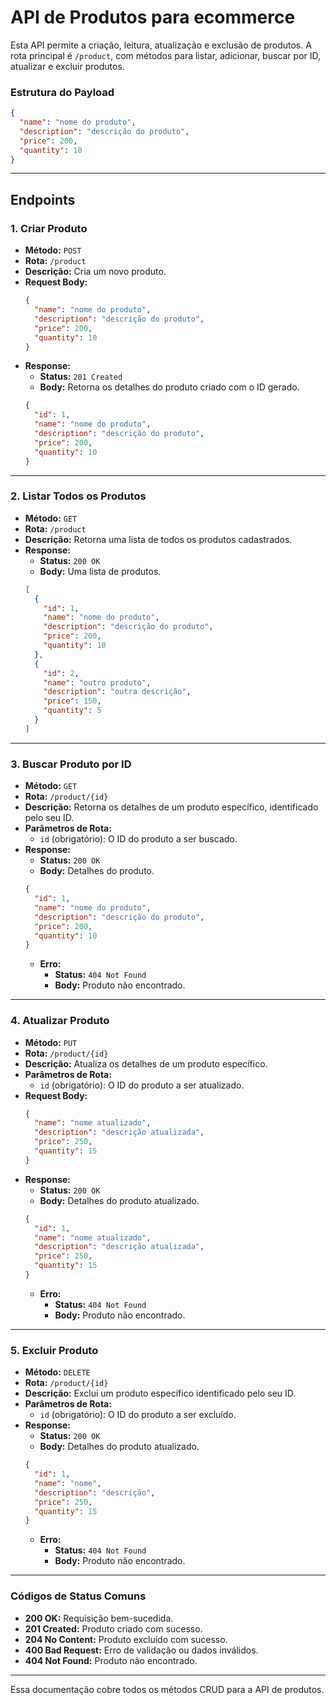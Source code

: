 # API de Produtos para ecommerce

Esta API permite a criação, leitura, atualização e exclusão de produtos. A rota principal é `/product`, com métodos para listar, adicionar, buscar por ID, atualizar e excluir produtos.

### Estrutura do Payload

```json
{
  "name": "nome do produto",
  "description": "descrição do produto",
  "price": 200,
  "quantity": 10
}
```

---

## Endpoints

### 1. **Criar Produto**

- **Método:** `POST`
- **Rota:** `/product`
- **Descrição:** Cria um novo produto.
- **Request Body:**
  ```json
  {
    "name": "nome do produto",
    "description": "descrição do produto",
    "price": 200,
    "quantity": 10
  }
  ```
- **Response:**
  - **Status:** `201 Created`
  - **Body:** Retorna os detalhes do produto criado com o ID gerado.
  ```json
  {
    "id": 1,
    "name": "nome do produto",
    "description": "descrição do produto",
    "price": 200,
    "quantity": 10
  }
  ```

---

### 2. **Listar Todos os Produtos**

- **Método:** `GET`
- **Rota:** `/product`
- **Descrição:** Retorna uma lista de todos os produtos cadastrados.
- **Response:**
  - **Status:** `200 OK`
  - **Body:** Uma lista de produtos.
  ```json
  [
    {
      "id": 1,
      "name": "nome do produto",
      "description": "descrição do produto",
      "price": 200,
      "quantity": 10
    },
    {
      "id": 2,
      "name": "outro produto",
      "description": "outra descrição",
      "price": 150,
      "quantity": 5
    }
  ]
  ```

---

### 3. **Buscar Produto por ID**

- **Método:** `GET`
- **Rota:** `/product/{id}`
- **Descrição:** Retorna os detalhes de um produto específico, identificado pelo seu ID.
- **Parâmetros de Rota:**
  - `id` (obrigatório): O ID do produto a ser buscado.
- **Response:**
  - **Status:** `200 OK`
  - **Body:** Detalhes do produto.
  ```json
  {
    "id": 1,
    "name": "nome do produto",
    "description": "descrição do produto",
    "price": 200,
    "quantity": 10
  }
  ```
  - **Erro:**
    - **Status:** `404 Not Found`
    - **Body:** Produto não encontrado.

---

### 4. **Atualizar Produto**

- **Método:** `PUT`
- **Rota:** `/product/{id}`
- **Descrição:** Atualiza os detalhes de um produto específico.
- **Parâmetros de Rota:**
  - `id` (obrigatório): O ID do produto a ser atualizado.
- **Request Body:**
  ```json
  {
    "name": "nome atualizado",
    "description": "descrição atualizada",
    "price": 250,
    "quantity": 15
  }
  ```
- **Response:**
  - **Status:** `200 OK`
  - **Body:** Detalhes do produto atualizado.
  ```json
  {
    "id": 1,
    "name": "nome atualizado",
    "description": "descrição atualizada",
    "price": 250,
    "quantity": 15
  }
  ```
  - **Erro:**
    - **Status:** `404 Not Found`
    - **Body:** Produto não encontrado.

---

### 5. **Excluir Produto**

- **Método:** `DELETE`
- **Rota:** `/product/{id}`
- **Descrição:** Exclui um produto específico identificado pelo seu ID.
- **Parâmetros de Rota:**
  - `id` (obrigatório): O ID do produto a ser excluído.
- **Response:**
  - **Status:** `200 OK`
  - **Body:** Detalhes do produto atualizado.
  ```json
  {
    "id": 1,
    "name": "nome",
    "description": "descrição",
    "price": 250,
    "quantity": 15
  }
  ```
  - **Erro:**
    - **Status:** `404 Not Found`
    - **Body:** Produto não encontrado.

---

### Códigos de Status Comuns

- **200 OK:** Requisição bem-sucedida.
- **201 Created:** Produto criado com sucesso.
- **204 No Content:** Produto excluído com sucesso.
- **400 Bad Request:** Erro de validação ou dados inválidos.
- **404 Not Found:** Produto não encontrado.

---


Essa documentação cobre todos os métodos CRUD para a API de produtos.


